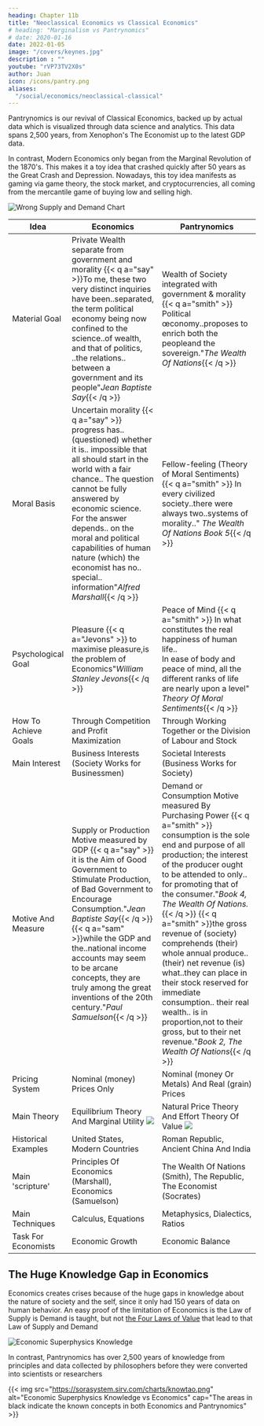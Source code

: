 ```yaml
---
heading: Chapter 11b
title: "Neoclassical Economics vs Classical Economics"
# heading: "Marginalism vs Pantrynomics"
# date: 2020-01-16
date: 2022-01-05
image: "/covers/keynes.jpg"
description : ""
youtube: "rVP73TV2X0s"
author: Juan
icon: /icons/pantry.png
aliases:
  "/social/economics/neoclassical-classical"
---
```




<!-- We bring back the models of Classical economics to replace those created by modern economics of the Industrial Revolution. The models above come from actual economic data and are not merely theoretical. When combined with data science, these new models gain a predictive ability that is lacking in Economics. In 2015, our model correctly predicted a long crisis sparking in 2019 which turned out to be Covid -->

<!-- linkb: articles/pantrynomics/nash-equilibrium-fallacy"
linkbtext: "nash-equilibrium-fallacy"
linkf: articles/pantrynomics/economic-development-from-zero"
linkftext: "economic-development-from-zero"
 -->
Pantrynomics is our revival of Classical Economics, backed up by actual data which is visualized through data science and analytics. This data spans 2,500 years, from Xenophon's The Economist up to the latest GDP data. 

In contrast, Modern Economics only began from the Marginal Revolution of the 1870's. This makes it a toy idea that crashed quickly after 50 years as the Great Crash and Depression. Nowadays, this toy idea manifests as gaming via game theory, the stock market, and cryptocurrencies, all coming from the mercantile game of buying low and selling high. 

![Wrong Supply and Demand Chart](https://sorasystem.sirv.com/charts/demsup/wrong.png)


Idea | Economics | Pantrynomics
--- | --- | ---
Material Goal | Private Wealth separate from government and morality {{< q a="say" >}}To me, these two very distinct inquiries have been..separated, the term political economy being now confined to the science..of wealth,<br> and that of politics, ..the relations.. between a government and its people"<cite>Jean Baptiste Say</cite>{{< /q >}} | Wealth of Society integrated with government & morality {{< q a="smith" >}} Political œconomy..proposes to enrich both the peopleand the sovereign."<cite>The Wealth Of Nations</cite>{{< /q >}}
Moral Basis | Uncertain morality {{< q a="say" >}} progress has..(questioned) whether it is.. impossible that all should start in the world with a fair chance.. The question cannot be fully answered by economic science. For the answer depends.. on the moral and political capabilities of human nature (which) the economist has no.. special.. information"<cite>Alfred Marshall</cite>{{< /q >}} | Fellow-feeling (Theory of Moral Sentiments) {{< q a="smith" >}} In every civilized society..there were always two..systems of morality.." <cite>The Wealth Of Nations Book 5</cite>{{< /q >}}
Psychological Goal | Pleasure {{< q a="Jevons" >}} to maximise pleasure,is the problem of Economics"<cite>William Stanley Jevons</cite>{{< /q >}} | Peace of Mind {{< q a="smith" >}} In what constitutes the real happiness of human life..<br>In ease of body and peace of mind, all the different ranks of life are nearly upon a level" <cite>Theory Of Moral Sentiments</cite>{{< /q >}}
How To Achieve Goals | Through Competition and Profit Maximization | Through Working Together or the Division of Labour and Stock
Main Interest | Business Interests (Society Works for Businessmen) | Societal Interests (Business Works for Society)
Motive And Measure | Supply or Production Motive measured by GDP {{< q a="say" >}} it is the Aim of Good Government to Stimulate Production, of Bad Government to Encourage Consumption."<cite>Jean Baptiste Say</cite>{{< /q >}} {{< q a="sam" >}}while the GDP and the..national income accounts may seem to be arcane concepts, they are truly among the great inventions of the 20th century."<cite>Paul Samuelson</cite>{{< /q >}} | Demand or Consumption Motive measured By Purchasing Power {{< q a="smith" >}} consumption is the sole end and purpose of all production; the interest of the producer ought to be attended to only.. for promoting that of the consumer."<cite>Book 4, The Wealth Of Nations.</cite>{{< /q >}} {{< q a="smith" >}}the gross revenue of (society) comprehends (their) whole annual produce.. (their) net revenue (is) what..they can place in their stock reserved for immediate consumption.. their real wealth.. is in proportion,not to their gross, but to their net revenue."<cite>Book 2, The Wealth Of Nations</cite>{{< /q >}}
Pricing System | Nominal (money) Prices Only | Nominal (money Or Metals) And Real (grain) Prices
Main Theory | Equilibrium Theory And Marginal Utility ![](https://sorasystem.sirv.com/charts/wrong.png)  | Natural Price Theory And Effort Theory Of Value  <img src="https://sorasystem.sirv.com/charts/right.png">
Historical Examples | United States, Modern Countries | Roman Republic, Ancient China And India
Main 'scripture' | Principles Of Economics (Marshall), Economics (Samuelson) | The Wealth Of Nations (Smith), The Republic, The Economist (Socrates)
Main Techniques | Calculus, Equations | Metaphysics, Dialectics, Ratios
Task For Economists | Economic Growth | Economic Balance


## The Huge Knowledge Gap in Economics

Economics creates crises because of the huge gaps in knowledge about the nature of society and the self, since it only had 150 years of data on human behavior. An easy proof of the limitation of Economics is the Law of Supply is Demand is taught, but not [the Four Laws of Value](/pantrynomics/four-laws-of-value) that lead to that Law of Supply and Demand

![Economic Superphysics Knowledge](https://sorasystem.sirv.com/charts/knowecon.png) 

In contrast, Pantrynomics has over 2,500 years of knowledge from principles and data collected by philosophers before they were converted into scientists or researchers


{{< img src="https://sorasystem.sirv.com/charts/knowtao.png" alt="Economic Superphysics Knowledge vs Economics" cap="The areas in black indicate the known concepts in both Economics and Pantrynomics" >}}
